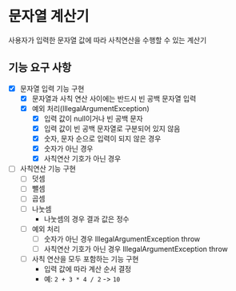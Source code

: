 # 문자열 계산기
사용자가 입력한 문자열 값에 따라 사칙연산을 수행할 수 있는 계산기

## 기능 요구 사항
- [x] 문자열 입력 기능 구현
  - [x] 문자열과 사칙 연산 사이에는 반드시 빈 공백 문자열 입력
  - [x] 예외 처리(IllegalArgumentException)
     - [x] 입력 값이 null이거나 빈 공백 문자
     - [x] 입력 값이 빈 공백 문자열로 구분되어 있지 않음
     - [x] 숫자, 문자 순으로 입력이 되지 않은 경우
     - [x] 숫자가 아닌 경우
     - [x] 사칙연산 기호가 아닌 경우

- [ ] 사칙연산 기능 구현
  - [ ] 덧셈
  - [ ] 뺄셈
  - [ ] 곱셈
  - [ ] 나눗셈
    - 나눗셈의 경우 결과 값은 정수
  - [ ] 예외 처리
    - [ ] 숫자가 아닌 경우 IllegalArgumentException throw
    - [ ] 사칙연산 기호가 아닌 경우 IllegalArgumentException throw
  - [ ] 사칙 연산을 모두 포함하는 기능 구현
    - 입력 값에 따라 계산 순서 결정
    - 예: `2 + 3 * 4 / 2` -> `10`